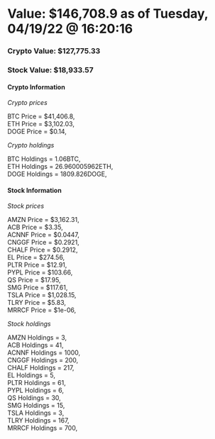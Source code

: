 # Value: $146,708.9 as of Tuesday, 04/19/22 @ 16:20:16 

### Crypto Value: $127,775.33

### Stock Value: $18,933.57

#### Crypto Information 
*Crypto prices* 

BTC Price = $41,406.8,  
ETH Price = $3,102.03,  
DOGE Price = $0.14,  


*Crypto holdings* 

BTC Holdings = 1.06BTC,  
ETH Holdings = 26.960005962ETH,  
DOGE Holdings = 1809.826DOGE,  


#### Stock Information 

*Stock prices* 

AMZN Price = $3,162.31,  
ACB Price = $3.35,  
ACNNF Price = $0.0447,  
CNGGF Price = $0.2921,  
CHALF Price = $0.2912,  
EL Price = $274.56,  
PLTR Price = $12.91,  
PYPL Price = $103.66,  
QS Price = $17.95,  
SMG Price = $117.61,  
TSLA Price = $1,028.15,  
TLRY Price = $5.83,  
MRRCF Price = $1e-06,  


*Stock holdings* 

AMZN Holdings = 3,  
ACB Holdings = 41,  
ACNNF Holdings = 1000,  
CNGGF Holdings = 200,  
CHALF Holdings = 217,  
EL Holdings = 5,  
PLTR Holdings = 61,  
PYPL Holdings = 6,  
QS Holdings = 30,  
SMG Holdings = 15,  
TSLA Holdings = 3,  
TLRY Holdings = 167,  
MRRCF Holdings = 700,  



